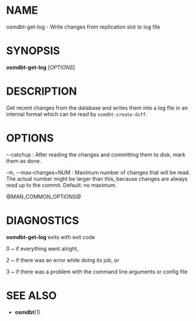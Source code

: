 
# NAME

osmdbt-get-log - Write changes from replication slot to log file


# SYNOPSIS

**osmdbt-get-log** \[*OPTIONS*\]


# DESCRIPTION

Get recent changes from the database and writes them into a log file in an
internal format which can be read by `osmdbt-create-diff`.


# OPTIONS

\--catchup
:   After reading the changes and committing them to disk, mark them as done.

-m, \--max-changes=NUM
:   Maximum number of changes that will be read. The actual number might be
    larger than this, because changes are always read up to the commit.
    Default: no maximum.

@MAN_COMMON_OPTIONS@

# DIAGNOSTICS

**osmdbt-get-log** exits with exit code

0
  ~ if everything went alright,

2
  ~ if there was an error while doing its job, or

3
  ~ if there was a problem with the command line arguments or config file


# SEE ALSO

* **osmdbt**(1)

